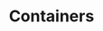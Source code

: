 ---
# Featured tags need to have either the `list` or `grid` layout (PRO only).
layout: grid

# The title of the tag's page.
title: Containers

# The name of the tag, used in a post's front matter (e.g. tags: [<slug>]).
slug: containers

# (Optional) Write a short (~150 characters) description of this featured tag.
description: >
  Containerisation is a technology that allows developers to package an application and its dependencies together into a single unit, called a container. These containers are lightweight, portable, and consistent across environments, making it easier to develop, deploy, and scale applications. Unlike virtual machines (VMs), containers share the host operating system's kernel but operate in isolated user spaces, making them more efficient.

# (Optional) You can disable grouping posts by date.
no_groups: false

# Exclude this example category from the sitemap.
# DON'T USE THIS SETTING IN YOUR CATEGORIES!
sitemap: false
---